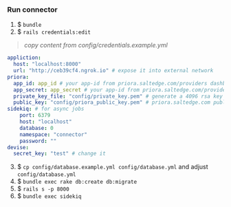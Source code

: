 ### Run connector
1. $ `bundle`
2. $ `rails credentials:edit`
> *copy content from config/credentials.example.yml*
```yml
appliction:
  host: "localhost:8000"
  url: "http://ceb39cf4.ngrok.io" # expose it into external network
priora:
  app_id: app_id # your app-id from priora.saltedge.com/providers dashboard
  app_secret: app_secret # your app-id from priora.saltedge.com/providers dashboard
  private_key_file: "config/private_key.pem" # generate a 4096 rsa key for JWT
  public_key: "config/priora_public_key.pem" # priora.saltedge.com public key from documentation
sidekiq: # for async jobs
    port: 6379
    host: "localhost"
    database: 0
    namespace: "connector"
    password: ""
devise:
  secret_key: "test" # change it
```

3. $ `cp config/database.example.yml config/database.yml` and adjust `config/database.yml`
4. $ `bundle exec rake db:create db:migrate`
5. $ `rails s -p 8000`
6. $ `bundle exec sidekiq`
